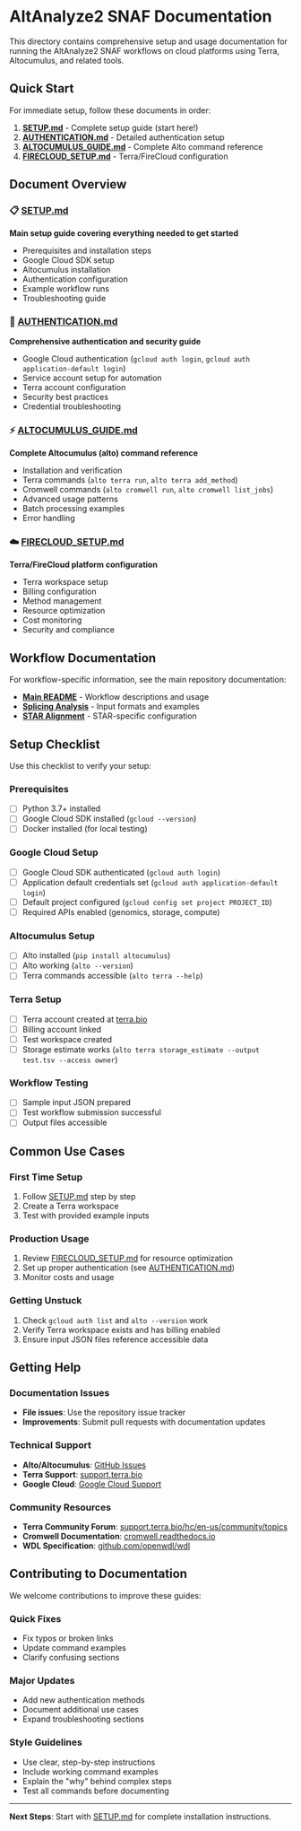 # AltAnalyze2 SNAF Documentation

This directory contains comprehensive setup and usage documentation for running the AltAnalyze2 SNAF workflows on cloud platforms using Terra, Altocumulus, and related tools.

## Quick Start

For immediate setup, follow these documents in order:

1. **[SETUP.md](./SETUP.md)** - Complete setup guide (start here!)
2. **[AUTHENTICATION.md](./AUTHENTICATION.md)** - Detailed authentication setup
3. **[ALTOCUMULUS_GUIDE.md](./ALTOCUMULUS_GUIDE.md)** - Complete Alto command reference
4. **[FIRECLOUD_SETUP.md](./FIRECLOUD_SETUP.md)** - Terra/FireCloud configuration

## Document Overview

### 📋 [SETUP.md](./SETUP.md)
**Main setup guide covering everything needed to get started**
- Prerequisites and installation steps
- Google Cloud SDK setup
- Altocumulus installation  
- Authentication configuration
- Example workflow runs
- Troubleshooting guide

### 🔐 [AUTHENTICATION.md](./AUTHENTICATION.md)
**Comprehensive authentication and security guide**
- Google Cloud authentication (`gcloud auth login`, `gcloud auth application-default login`)
- Service account setup for automation
- Terra account configuration
- Security best practices
- Credential troubleshooting

### ⚡ [ALTOCUMULUS_GUIDE.md](./ALTOCUMULUS_GUIDE.md)
**Complete Altocumulus (alto) command reference**
- Installation and verification
- Terra commands (`alto terra run`, `alto terra add_method`)
- Cromwell commands (`alto cromwell run`, `alto cromwell list_jobs`)
- Advanced usage patterns
- Batch processing examples
- Error handling

### ☁️ [FIRECLOUD_SETUP.md](./FIRECLOUD_SETUP.md)
**Terra/FireCloud platform configuration**
- Terra workspace setup
- Billing configuration
- Method management
- Resource optimization
- Cost monitoring
- Security and compliance

## Workflow Documentation

For workflow-specific information, see the main repository documentation:
- **[Main README](../README.md)** - Workflow descriptions and usage
- **[Splicing Analysis](../workflows/splicing_analysis/)** - Input formats and examples
- **[STAR Alignment](../workflows/star_alignment/)** - STAR-specific configuration

## Setup Checklist

Use this checklist to verify your setup:

### Prerequisites
- [ ] Python 3.7+ installed
- [ ] Google Cloud SDK installed (`gcloud --version`)
- [ ] Docker installed (for local testing)

### Google Cloud Setup
- [ ] Google Cloud SDK authenticated (`gcloud auth login`)
- [ ] Application default credentials set (`gcloud auth application-default login`)
- [ ] Default project configured (`gcloud config set project PROJECT_ID`)
- [ ] Required APIs enabled (genomics, storage, compute)

### Altocumulus Setup
- [ ] Alto installed (`pip install altocumulus`)
- [ ] Alto working (`alto --version`)
- [ ] Terra commands accessible (`alto terra --help`)

### Terra Setup
- [ ] Terra account created at [terra.bio](https://terra.bio)
- [ ] Billing account linked
- [ ] Test workspace created
- [ ] Storage estimate works (`alto terra storage_estimate --output test.tsv --access owner`)

### Workflow Testing
- [ ] Sample input JSON prepared
- [ ] Test workflow submission successful
- [ ] Output files accessible

## Common Use Cases

### First Time Setup
1. Follow [SETUP.md](./SETUP.md) step by step
2. Create a Terra workspace  
3. Test with provided example inputs

### Production Usage
1. Review [FIRECLOUD_SETUP.md](./FIRECLOUD_SETUP.md) for resource optimization
2. Set up proper authentication (see [AUTHENTICATION.md](./AUTHENTICATION.md))
3. Monitor costs and usage

### Getting Unstuck
1. Check `gcloud auth list` and `alto --version` work
2. Verify Terra workspace exists and has billing enabled
3. Ensure input JSON files reference accessible data

## Getting Help

### Documentation Issues
- **File issues**: Use the repository issue tracker
- **Improvements**: Submit pull requests with documentation updates

### Technical Support
- **Alto/Altocumulus**: [GitHub Issues](https://github.com/lilab-bcb/altocumulus/issues)
- **Terra Support**: [support.terra.bio](https://support.terra.bio)
- **Google Cloud**: [Google Cloud Support](https://cloud.google.com/support)

### Community Resources
- **Terra Community Forum**: [support.terra.bio/hc/en-us/community/topics](https://support.terra.bio/hc/en-us/community/topics)
- **Cromwell Documentation**: [cromwell.readthedocs.io](https://cromwell.readthedocs.io)
- **WDL Specification**: [github.com/openwdl/wdl](https://github.com/openwdl/wdl)

## Contributing to Documentation

We welcome contributions to improve these guides:

### Quick Fixes
- Fix typos or broken links
- Update command examples
- Clarify confusing sections

### Major Updates
- Add new authentication methods
- Document additional use cases
- Expand troubleshooting sections

### Style Guidelines
- Use clear, step-by-step instructions
- Include working command examples
- Explain the "why" behind complex steps
- Test all commands before documenting

---

**Next Steps**: Start with [SETUP.md](./SETUP.md) for complete installation instructions.